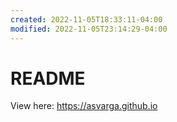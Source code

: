 ```yaml
---
created: 2022-11-05T18:33:11-04:00
modified: 2022-11-05T23:14:29-04:00
---
```


# README

View here: https://asvarga.github.io